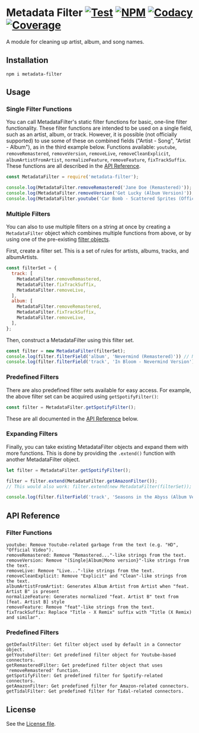 # Metadata Filter [![Test][WorkflowBadge]][Workflow] [![NPM][NpmBadge]][Npm] [![Codacy][CodacyBadge]][Codacy] [![Coverage][CodacyCovBadge]][Codacy]

A module for cleaning up artist, album, and song names.

## Installation
```
npm i metadata-filter
```

## Usage

### Single Filter Functions
You can call MetadataFilter's static filter functions for basic, one-line filter functionality. These filter functions are intended to be used on a single field, such as an artist, album, or track. However, it is possible (not officially supported) to use some of these on combined fields ("Artist - Song", "Artist - Album"), as in the third example below.
Functions available: `youtube`, `removeRemastered`, `removeVersion`, `removeLive`, `removeCleanExplicit`, `albumArtistFromArtist`, `normalizeFeature`, `removeFeature`, `fixTrackSuffix`. These functions are all described in the [API Reference](#api-reference).

```javascript
const MetadataFilter = require('metadata-filter');

console.log(MetadataFilter.removeRemastered('Jane Doe (Remastered)')); // Jane Doe
console.log(MetadataFilter.removeVersion('Get Lucky (Album Version)')); // Get Lucky
console.log(MetadataFilter.youtube('Car Bomb - Scattered Sprites (Official Music Video)')); // Car Bomb - Scattered Sprites
```

### Multiple Filters
You can also to use multiple filters on a string at once by creating a `MetadataFilter` object which combines multiple functions from above, or by using one of the pre-existing [filter objects](#predefined-filter-sets).

First, create a filter set. This is a set of rules for artists, albums, tracks, and albumArtists.
```javascript
const filterSet = {
  track: [
    MetadataFilter.removeRemastered,
    MetadataFilter.fixTrackSuffix,
    MetadataFilter.removeLive,
  ],
  album: [
    MetadataFilter.removeRemastered,
    MetadataFilter.fixTrackSuffix,
    MetadataFilter.removeLive,
  ],
};
```

Then, construct a MetadataFilter using this filter set.
```javascript
const filter = new MetadataFilter(filterSet);
console.log(filter.filterField('album', 'Nevermind (Remastered)')) // Nevermind
console.log(filter.filterField('track', 'In Bloom - Nevermind Version')) // In Bloom
```

### Predefined Filters
There are also predefined filter sets available for easy access. For example, the above filter set can be acquired using `getSpotifyFilter()`:

```javascript
const filter = MetadataFilter.getSpotifyFilter();
```

These are all documented in the [API Reference](#filter-functions) below.

### Expanding Filters
Finally, you can take existing MetadataFilter objects and expand them with more functions. This is done by providing the `.extend()` function with another MetadataFilter object.

```javascript
let filter = MetadataFilter.getSpotifyFilter();

filter = filter.extend(MetadataFilter.getAmazonFilter());
// This would also work: filter.extend(new MetadataFilter(filterSet));

console.log(filter.filterField('track', 'Seasons in the Abyss (Album Version)')); // Seasons in the Abyss

```

## API Reference

### Filter Functions
```
youtube: Remove Youtube-related garbage from the text (e.g. "HD", "Official Video").
removeRemastered: Remove "Remastered..."-like strings from the text.
removeVersion: Remove "(Single|Album|Mono version}"-like strings from the text.
removeLive: Remove "Live..."-like strings from the text.
removeCleanExplicit: Remove "Explicit" and "Clean"-like strings from the text.
albumArtistFromArtist: Generates Album Artist from Artist when "feat. Artist B" is present
normalizeFeature: Generates normalized "feat. Artist B" text from [feat. Artist B] style
removeFeature: Remove "feat"-like strings from the text.
fixTrackSuffix: Replace "Title - X Remix" suffix with "Title (X Remix) and similar".
```

### Predefined Filters
```
getDefaultFilter: Get filter object used by default in a Connector object.
getYoutubeFilter: Get predefined filter object for Youtube-based connectors.
getRemasteredFilter: Get predefined filter object that uses 'removeRemastered' function.
getSpotifyFilter: Get predefined filter for Spotify-related connectors.
getAmazonFilter: Get predefined filter for Amazon-related connectors.
getTidalFilter: Get predefined filter for Tidal-related connectors.
```

## License
See the [License file](LICENSE.md).



<!-- Badges -->
[WorkflowBadge]: https://github.com/web-scrobbler/metadata-filter/workflows/Test/badge.svg
[NpmBadge]: https://img.shields.io/npm/v/metadata-filter
[CodacyBadge]: https://api.codacy.com/project/badge/Grade/100b50dc21664ce6bc591c28b73d6892
[CodacyCovBadge]: https://api.codacy.com/project/badge/Coverage/100b50dc21664ce6bc591c28b73d6892

<!-- Related pages -->
[Codacy]: https://app.codacy.com/gh/web-scrobbler/metadata-filter/dashboard
[Npm]: https://www.npmjs.com/package/metadata-filter
[Workflow]: https://github.com/web-scrobbler/metadata-filter/actions?query=workflow%3ATest
